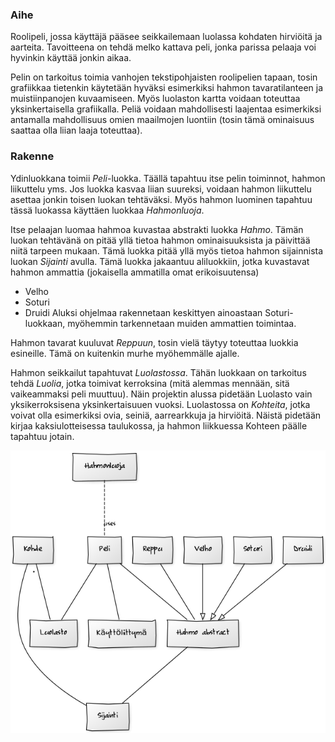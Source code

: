 ### Aihe
Roolipeli, jossa käyttäjä pääsee seikkailemaan luolassa kohdaten hirviöitä ja aarteita. Tavoitteena on tehdä melko kattava peli, jonka parissa pelaaja voi hyvinkin käyttää jonkin aikaa.

Pelin on tarkoitus toimia vanhojen tekstipohjaisten roolipelien tapaan, tosin grafiikkaa tietenkin käytetään hyväksi esimerkiksi hahmon
tavaratilanteen ja muistiinpanojen kuvaamiseen. Myös luolaston kartta voidaan toteuttaa yksinkertaisella grafiikalla. Peliä voidaan mahdollisesti laajentaa esimerkiksi antamalla mahdollisuus omien maailmojen luontiin
(tosin tämä ominaisuus saattaa olla liian laaja toteuttaa).

### Rakenne
Ydinluokkana toimii *Peli*-luokka. Täällä tapahtuu itse pelin toiminnot, hahmon liikuttelu yms. Jos luokka kasvaa liian suureksi, voidaan hahmon liikuttelu asettaa jonkin toisen luokan tehtäväksi. Myös hahmon luominen tapahtuu tässä luokassa käyttäen luokkaa *Hahmonluoja*.

Itse pelaajan luomaa hahmoa kuvastaa abstrakti luokka *Hahmo*. Tämän luokan tehtävänä on pitää yllä tietoa hahmon ominaisuuksista ja päivittää niitä tarpeen mukaan. Tämä luokka pitää yllä myös tietoa hahmon sijainnista luokan *Sijainti* avulla. Tämä luokka jakaantuu aliluokkiin, jotka kuvastavat hahmon ammattia (jokaisella ammatilla omat erikoisuutensa)
* Velho
* Soturi
* Druidi
Aluksi ohjelmaa rakennetaan keskittyen ainoastaan Soturi-luokkaan, myöhemmin tarkennetaan muiden ammattien toimintaa.

Hahmon tavarat kuuluvat *Reppuun*, tosin vielä täytyy toteuttaa luokkia esineille. Tämä on kuitenkin murhe myöhemmälle ajalle.

Hahmon seikkailut tapahtuvat *Luolastossa*. Tähän luokkaan on tarkoitus tehdä *Luolia*, jotka toimivat kerroksina (mitä alemmas mennään, sitä vaikeammaksi peli muuttuu). Näin projektin alussa pidetään Luolasto vain yksikerroksisena yksinkertaisuuen vuoksi. Luolastossa on *Kohteita*, jotka voivat olla esimerkiksi ovia, seiniä, aarrearkkuja ja hirviöitä. Näistä pidetään kirjaa kaksiulotteisessa taulukossa, ja hahmon liikkuessa Kohteen päälle tapahtuu jotain.

![luokkakaavioRooliPeli](/dokumentaatio/luokkakaavioRooliPeli.png)
